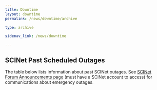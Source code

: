 ```yaml
---
title: Downtime
layout: downtime
permalink: /news/downtime/archive

type: archive

sidenav_link: /news/downtime

---
```



## SCINet Past Scheduled Outages

The table below lists information about past SCINet outages. See [SCINet Forum Announcements page](https://forum.scinet.usda.gov/c/announcements/6) (must have a SCINet account to access) for communications about emergency outages.


